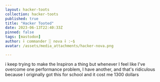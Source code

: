 ```yaml
---
layout: hacker-toots
collection: hacker-toots
published: true
title: "Hacker Tooted"
date: 2023-06-13T22:40:33Z
pinned: false
tags: [mastodon]
author: ⸸ commander ░ nova ⸸ :~$
avatar: /assets/media_attachments/hacker-nova.png

---
```


<p>i keep trying to make the Inspiron a thing but whenever I feel like I&#39;ve overcome one performance problem, I have another, and that&#39;s ridiculous because I originally got this for school and it cost me 1300 dollars</p>


